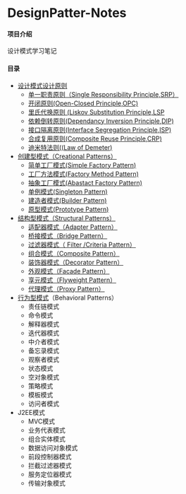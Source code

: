 # DesignPatter-Notes

#### 项目介绍

设计模式学习笔记

#### 目录

* [设计模式设计原则](/DesignPrinciple/README.md)
  * [单一职责原则（Single Responsibility Principle,SRP）](/DesignPrinciple/SRP.md)
  * [开闭原则(Open-Closed Principle,OPC)](/DesignPrinciple/OPC.md)
  * [里氏代换原则 (Liskov Substitution Principle,LSP](/DesignPrinciple/LSP.md)
  * [依赖倒转原则(Dependancy Inversion Principle,DIP)](/DesignPrinciple/DIP.md)
  * [接口隔离原则(Interface Segregation Principle,ISP)](/DesignPrinciple/ISP.md)
  * [合成复用原则(Composite Reuse Principle,CRP)](/DesignPrinciple/CRP.md)
  * [迪米特法则((Law of Demeter)](/DesignPrinciple/LoD.md)
* [创建型模式（Creational Patterns）](/CreationalPatterns/README.md)
  * [简单工厂模式(Simple Factory Pattern)](/CreationalPatterns/SFP.md)
  * [工厂方法模式(Factory Method Pattern)](/CreationalPatterns/FMP.md)
  * [抽象工厂模式(Abastact Factory Pattern)](/CreationalPatterns/AFP.md)
  * [单例模式(Singleton Pattern)](/CreationalPatterns/SP.md)
  * [建造者模式(Builder Pattern)](/CreationalPatterns/BP.md)
  * [原型模式(Prototype Pattern)](/CreationalPatterns/PP.md)
* [结构型模式（Structural Patterns）](/StructuralPatterns/README.md)
  * [适配器模式（Adapter Pattern）](/StructuralPatterns/AP.md)
  * [桥接模式（Bridge Pattern）](/StructuralPatterns/BP.md)
  * [过滤器模式（ Filter /Criteria Pattern）](/StructuralPatterns/FCP.md) 
  * [组合模式（Composite Pattern）](/StructuralPatterns/CP.md)
  * [装饰器模式（Decorator Pattern）](/StructuralPatterns/DP.md)
  * [外观模式（Facade Pattern）](/StructuralPatterns/FP.md)
  * [享元模式（Flyweight Pattern）](/StructuralPatterns/FWP.md)
  * [代理模式（Proxy Pattern）](/StructuralPatterns/PP.md)
* [行为型模式](/BehavioralPatterns/README.md)（Behavioral Patterns）
  * 责任链模式
  * 命令模式
  * 解释器模式
  * 迭代器模式
  * 中介者模式
  * 备忘录模式
  * 观察者模式
  * 状态模式
  * 空对象模式
  * 策略模式
  * 模板模式
  * 访问者模式
* J2EE模式
  * MVC模式
  * 业务代表模式
  * 组合实体模式
  * 数据访问对象模式
  * 前段控制器模式
  * 拦截过滤器模式
  * 服务定位器模式
  * 传输对象模式



